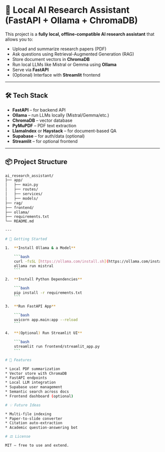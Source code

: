 # 🧠 Local AI Research Assistant (FastAPI + Ollama + ChromaDB)

This project is a **fully local, offline-compatible AI research assistant** that allows you to:
- Upload and summarize research papers (PDF)
- Ask questions using Retrieval-Augmented Generation (RAG)
- Store document vectors in **ChromaDB**
- Run local LLMs like Mistral or Gemma using **Ollama**
- Serve via **FastAPI**
- (Optional) Interface with **Streamlit** frontend

---

## 🛠 Tech Stack

- **FastAPI** – for backend API
- **Ollama** – run LLMs locally (Mistral/Gemma/etc.)
- **ChromaDB** – vector database
- **PyMuPDF** – PDF text extraction
- **LlamaIndex** or **Haystack** – for document-based QA
- **Supabase** – for auth/data (optional)
- **Streamlit** – for optional frontend

---

## 📦 Project Structure

```bash
ai_research_assistant/
├── app/
│   ├── main.py
│   ├── routes/
│   ├── services/
│   ├── models/
├── rag/
├── frontend/
├── ollama/
├── requirements.txt
└── README.md

---

# 🚀 Getting Started

1.  **Install Ollama & a Model**

    ```bash
    curl -fsSL [https://ollama.com/install.sh](https://ollama.com/install.sh) | sh
    ollama run mistral
    ```

2.  **Install Python Dependencies**

    ```bash
    pip install -r requirements.txt
    ```

3.  **Run FastAPI App**

    ```bash
    uvicorn app.main:app --reload
    ```

4.  **(Optional) Run Streamlit UI**

    ```bash
    streamlit run frontend/streamlit_app.py
    ```

# 🧪 Features

* Local PDF summarization
* Vector store with ChromaDB
* FastAPI endpoints
* Local LLM integration
* Supabase user management
* Semantic search across docs
* Frontend dashboard (optional)

# 💡 Future Ideas

* Multi-file indexing
* Paper-to-slide converter
* Citation auto-extraction
* Academic question-answering bot

# ⚖️ License

MIT — free to use and extend.
